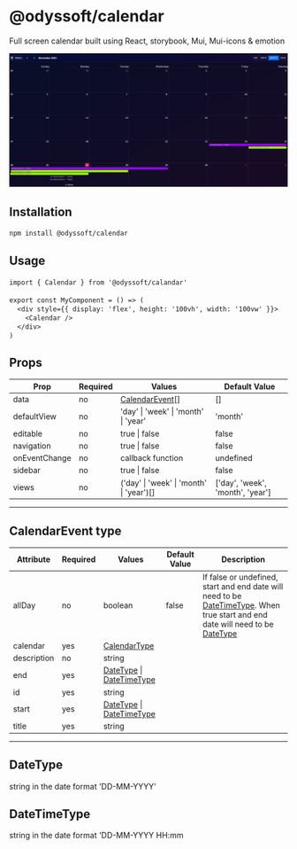 # @odyssoft/calendar

Full screen calendar built using React, storybook, Mui, Mui-icons &amp; emotion

![Preview](/images/preview.png?raw=true "Full Preview")

## Installation

```bash
npm install @odyssoft/calendar
```

## Usage

```tsx
import { Calendar } from '@odyssoft/calandar'

export const MyComponent = () => (
  <div style={{ display: 'flex', height: '100vh', width: '100vw' }}>
    <Calendar />
  </div>
)
```

## Props

| Prop          | Required | Values                                   | Default Value                    |
| ------------- | -------- | ---------------------------------------- | -------------------------------- |
| data          | no       | [CalendarEvent](#CalendarEvent-type)[]   | []                               |
| defaultView   | no       | 'day' \| 'week' \| 'month' \| 'year'     | 'month'                          |
| editable      | no       | true \| false                            | false                            |
| navigation    | no       | true \| false                            | false                            |
| onEventChange | no       | callback function                        | undefined                        |
| sidebar       | no       | true \| false                            | false                            |
| views         | no       | ('day' \| 'week' \| 'month' \| 'year')[] | ['day', 'week', 'month', 'year'] |

---

## CalendarEvent type

| Attribute   | Required | Values                                                 | Default Value | Description                                                                                                                                                 |
| ----------- | -------- | ------------------------------------------------------ | ------------- | ----------------------------------------------------------------------------------------------------------------------------------------------------------- |
| allDay      | no       | boolean                                                | false         | If false or undefined, start and end date will need to be [DateTimeType](#DateTimeType). When true start and end date will need to be [DateType](#DateType) |
| calendar    | yes      | [CalendarType](#CalendarType)                          |               |
| description | no       | string                                                 |               |
| end         | yes      | [DateType](#DateType) \| [DateTimeType](#DateTimeType) |               |
| id          | yes      | string                                                 |               |
| start       | yes      | [DateType](#DateType) \| [DateTimeType](#DateTimeType) |               |
| title       | yes      | string                                                 |               |

---

## DateType

string in the date format 'DD-MM-YYYY'

## DateTimeType

string in the date format 'DD-MM-YYYY HH:mm
